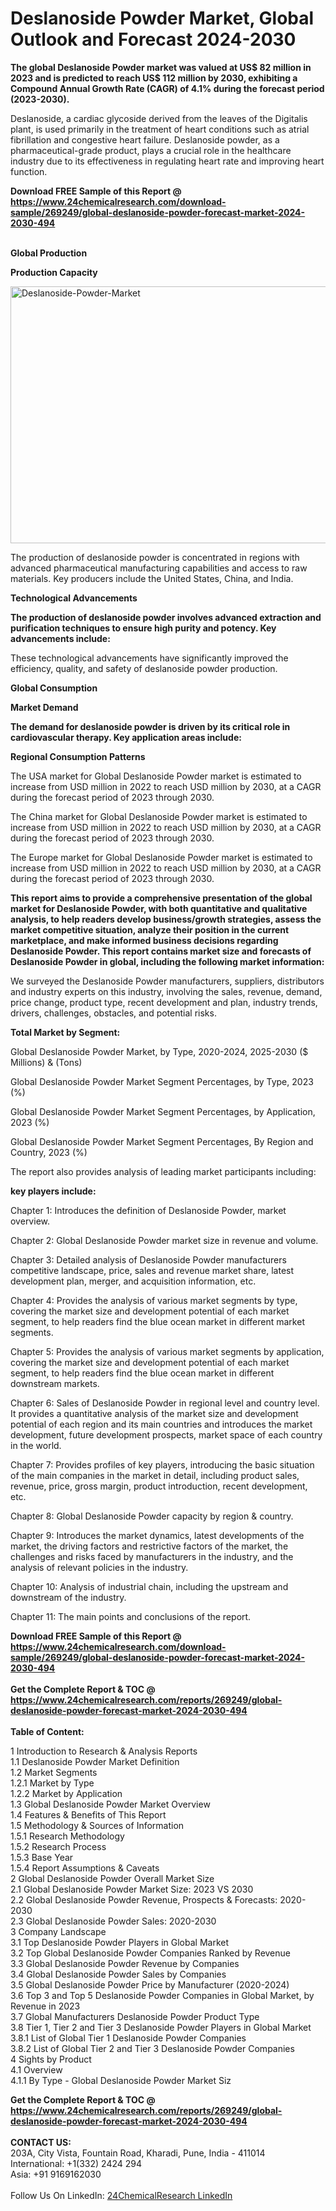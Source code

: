 <h1>Deslanoside Powder Market, Global Outlook and Forecast 2024-2030</h1><p><strong>The global Deslanoside Powder market was valued at US$ 82 million in 2023 and is predicted to reach US$ 112 million by 2030, exhibiting a Compound Annual Growth Rate (CAGR) of 4.1% during the forecast period (2023-2030).</strong></p><p>
</p><p>Deslanoside, a cardiac glycoside derived from the leaves of the Digitalis plant, is used primarily in the treatment of heart conditions such as atrial fibrillation and congestive heart failure. Deslanoside powder, as a pharmaceutical-grade product, plays a crucial role in the healthcare industry due to its effectiveness in regulating heart rate and improving heart function.</p><div><b>Download FREE Sample of this Report @ 
            <a href="https://www.24chemicalresearch.com/download-sample/269249/global-deslanoside-powder-forecast-market-2024-2030-494">
            https://www.24chemicalresearch.com/download-sample/269249/global-deslanoside-powder-forecast-market-2024-2030-494</a></b></div><br><p>
</p><p><strong>Global Production</strong></p><p>
</p><p><strong>Production Capacity</strong></p><p>
</p><p><img alt="Deslanoside-Powder-Market" src="https://24chemicalresearch.com/assets/report-images/DeslanosidePowderMarket.png" style="height:411px; width:754px"></p><p>
</p><p>The production of deslanoside powder is concentrated in regions with advanced pharmaceutical manufacturing capabilities and access to raw materials. Key producers include the United States, China, and India.</p><p>
</p><p>
</p><p><strong>Technological Advancements</strong></p><p>
</p><p><strong>The production of deslanoside powder involves advanced extraction and purification techniques to ensure high purity and potency. Key advancements include:</strong></p><p>
</p><p>
</p><p>These technological advancements have significantly improved the efficiency, quality, and safety of deslanoside powder production.</p><p>
</p><p><strong>Global Consumption</strong></p><p>
</p><p><strong>Market Demand</strong></p><p>
</p><p><strong>The demand for deslanoside powder is driven by its critical role in cardiovascular therapy. Key application areas include:</strong></p><p>
</p><p>
</p><p><strong>Regional Consumption Patterns</strong></p><p>
</p><p>
</p><p>The USA market for Global Deslanoside Powder market is estimated to increase from USD million in 2022 to reach USD million by 2030, at a CAGR during the forecast period of 2023 through 2030.</p><p>
</p><p>The China market for Global Deslanoside Powder market is estimated to increase from USD million in 2022 to reach USD million by 2030, at a CAGR during the forecast period of 2023 through 2030.</p><p>
</p><p>The Europe market for Global Deslanoside Powder market is estimated to increase from USD million in 2022 to reach USD million by 2030, at a CAGR during the forecast period of 2023 through 2030.</p><p>
<strong>This report aims to provide a comprehensive presentation of the global market for Deslanoside Powder, with both quantitative and qualitative analysis, to help readers develop business/growth strategies, assess the market competitive situation, analyze their position in the current marketplace, and make informed business decisions regarding Deslanoside Powder. This report contains market size and forecasts of Deslanoside Powder in global, including the following market information:</strong></p><p>
</p><p>
</p><p>We surveyed the Deslanoside Powder manufacturers, suppliers, distributors and industry experts on this industry, involving the sales, revenue, demand, price change, product type, recent development and plan, industry trends, drivers, challenges, obstacles, and potential risks.</p><p>
</p><p><strong>Total Market by Segment:</strong></p><p>
Global Deslanoside Powder Market, by Type, 2020-2024, 2025-2030 ($ Millions) &amp; (Tons)</p><p>
Global Deslanoside Powder Market Segment Percentages, by Type, 2023 (%)</p><p>
</p><p>
Global Deslanoside Powder Market Segment Percentages, by Application, 2023 (%)</p><p>
</p><p>
Global Deslanoside Powder Market Segment Percentages, By Region and Country, 2023 (%)</p><p>
</p><p>
</p><p></p><p>
The report also provides analysis of leading market participants including:</p><p>
</p><p>
</p><p><strong>key players include:</strong></p><p>
</p><p>
Chapter 1: Introduces the definition of Deslanoside Powder, market overview.</p><p>
Chapter 2: Global Deslanoside Powder market size in revenue and volume.</p><p>
Chapter 3: Detailed analysis of Deslanoside Powder manufacturers competitive landscape, price, sales and revenue market share, latest development plan, merger, and acquisition information, etc.</p><p>
Chapter 4: Provides the analysis of various market segments by type, covering the market size and development potential of each market segment, to help readers find the blue ocean market in different market segments.</p><p>
Chapter 5: Provides the analysis of various market segments by application, covering the market size and development potential of each market segment, to help readers find the blue ocean market in different downstream markets.</p><p>
Chapter 6: Sales of Deslanoside Powder in regional level and country level. It provides a quantitative analysis of the market size and development potential of each region and its main countries and introduces the market development, future development prospects, market space of each country in the world.</p><p>
Chapter 7: Provides profiles of key players, introducing the basic situation of the main companies in the market in detail, including product sales, revenue, price, gross margin, product introduction, recent development, etc.</p><p>
Chapter 8: Global Deslanoside Powder capacity by region &amp; country.</p><p>
Chapter 9: Introduces the market dynamics, latest developments of the market, the driving factors and restrictive factors of the market, the challenges and risks faced by manufacturers in the industry, and the analysis of relevant policies in the industry.</p><p>
Chapter 10: Analysis of industrial chain, including the upstream and downstream of the industry.</p><p>
Chapter 11: The main points and conclusions of the report.</p><div><b>Download FREE Sample of this Report @ 
            <a href="https://www.24chemicalresearch.com/download-sample/269249/global-deslanoside-powder-forecast-market-2024-2030-494">
            https://www.24chemicalresearch.com/download-sample/269249/global-deslanoside-powder-forecast-market-2024-2030-494</a></b></div><br><div><b>Get the Complete Report & TOC @ 
            <a href="https://www.24chemicalresearch.com/reports/269249/global-deslanoside-powder-forecast-market-2024-2030-494">
            https://www.24chemicalresearch.com/reports/269249/global-deslanoside-powder-forecast-market-2024-2030-494</a></b></div><br>
            <b>Table of Content:</b><p>1 Introduction to Research & Analysis Reports<br />
    1.1 Deslanoside Powder Market Definition<br />
    1.2 Market Segments<br />
        1.2.1 Market by Type<br />
        1.2.2 Market by Application<br />
    1.3 Global Deslanoside Powder Market Overview<br />
    1.4 Features & Benefits of This Report<br />
    1.5 Methodology & Sources of Information<br />
        1.5.1 Research Methodology<br />
        1.5.2 Research Process<br />
        1.5.3 Base Year<br />
        1.5.4 Report Assumptions & Caveats<br />
2 Global Deslanoside Powder Overall Market Size<br />
    2.1 Global Deslanoside Powder Market Size: 2023 VS 2030<br />
    2.2 Global Deslanoside Powder Revenue, Prospects & Forecasts: 2020-2030<br />
    2.3 Global Deslanoside Powder Sales: 2020-2030<br />
3 Company Landscape<br />
    3.1 Top Deslanoside Powder Players in Global Market<br />
    3.2 Top Global Deslanoside Powder Companies Ranked by Revenue<br />
    3.3 Global Deslanoside Powder Revenue by Companies<br />
    3.4 Global Deslanoside Powder Sales by Companies<br />
    3.5 Global Deslanoside Powder Price by Manufacturer (2020-2024)<br />
    3.6 Top 3 and Top 5 Deslanoside Powder Companies in Global Market, by Revenue in 2023<br />
    3.7 Global Manufacturers Deslanoside Powder Product Type<br />
    3.8 Tier 1, Tier 2 and Tier 3 Deslanoside Powder Players in Global Market<br />
        3.8.1 List of Global Tier 1 Deslanoside Powder Companies<br />
        3.8.2 List of Global Tier 2 and Tier 3 Deslanoside Powder Companies<br />
4 Sights by Product<br />
    4.1 Overview<br />
        4.1.1 By Type - Global Deslanoside Powder Market Siz</p><div><b>Get the Complete Report & TOC @ 
            <a href="https://www.24chemicalresearch.com/reports/269249/global-deslanoside-powder-forecast-market-2024-2030-494">
            https://www.24chemicalresearch.com/reports/269249/global-deslanoside-powder-forecast-market-2024-2030-494</a></b></div><br><b>CONTACT US:</b><br>
            203A, City Vista, Fountain Road, Kharadi, Pune, India - 411014<br>
            International: +1(332) 2424 294<br>
            Asia: +91 9169162030 <br><br>
            Follow Us On LinkedIn: <a href="https://www.linkedin.com/company/24chemicalresearch/">24ChemicalResearch LinkedIn</a>